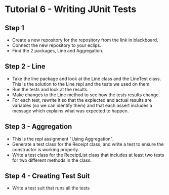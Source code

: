 # Tutorial 6 - Writing JUnit Tests

## Step 1

* Create a new repository for the repository from the link in blackboard.
* Connect the new repository to your eclips.
* Find the 2 packages, Line and Aggregation.

## Step 2 - Line

* Take the line package and look at the Line class and the LineTest class. This is the solution to the Line repl and the tests we used on them.
* Run the tests and look at the results. 
* Make changes to the Line method to see how the tests results change.
* For each test, rewrite it so that the explected and actual results are variables (so we can identify them) and that each assert includes a message which explains what was expected to happen.

## Step 3 - Aggregation

* This is the repl assignment "Using Aggregation".
* Generate a test class for the Receipt class, and write a test to ensure the constructor is working properly.
* Write a test class for the ReceiptList class that includes at least two tests for two different methods in the class. 
 
## Step 4 - Creating Test Suit

* Write a test suit that runs all the tests
